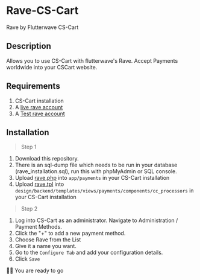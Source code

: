 # Rave-CS-Cart
Rave by Flutterwave CS-Cart

## Description
Allows you to use CS-Cart with flutterwave's Rave. Accept Payments worldwide into your CSCart website. 



## Requirements
1. CS-Cart installation
2. A [live rave account](https://rave.flutterwave.com)
3. A [Test rave account](https://ravesandboxapi.flutterwave.com)

## Installation

> Step 1

1. Download this repository.
2. There is an sql-dump file which needs to be run in your database (rave_installation.sql), run this with phpMyAdmin or SQL console.
3. Upload [rave.php](app/payments) into `app/payments` in your CS-Cart installation
4. Upload [rave.tpl](design/backend/templates/views/payments/components/cc_processors) into `design/backend/templates/views/payments/components/cc_processors`  in your CS-Cart installation


> Step 2

1. Log into CS-Cart as an administrator. Navigate to Administration / Payment Methods.
2. Click the "+" to add a new payment method.
3. Choose Rave from the List
4. Give it a name you want.
5. Go to the `Configure Tab` and add your configuration details.
6. Click `Save`

💪🏿 You are ready to go
